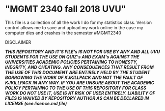# "MGMT 2340 fall 2018 UVU"

This file is a collection of all the work I do for my statistics class. Version control allows me to save and upload my work online in the case my computer dies and crashes in the semester
#MGMT2340

DISCLAIMER

***THIS REPOSITORY AND IT'S FILE's IS NOT FOR USE BY ANY AND ALL UVU STUDENTS FOR THE USE ON QUIZ's AND EXAM's AGAINST THE UNIVERSITIES ACADEMIC POLICIES PERTAINING TO HONESTY, INEGRITY, AND CHEATING. ANY CONSEQUENCES THAT RESULT FROM THE USE OF THIS DOCUMENT ARE ENTIRELY HELD BY THE STUDENT BORROWING THE WORK OF KJKILLPACK AND NOT THE FAULT OF KJKILLPACK IN ANY WAY. IF YOU ARE UNSURE ABOUT THE ACADEMIC POLICY PERTAINING TO THE USE OF THIS REPOSITORY FOR CLASS WORK DO NOT USE IT, USE IS AT RISK OF USER ENTIRELY. LIABILITY OF FILES IS WAIVED BY REPOSITORY AUTHOR AS CAN BE DECLARED IN LICENSE (see licence.md file)***